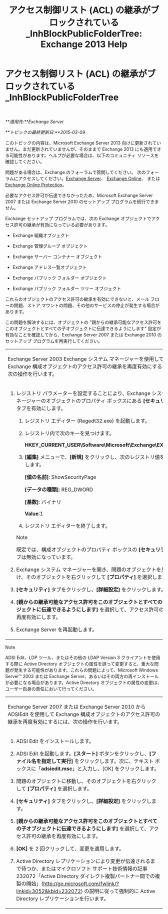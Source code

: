 ﻿---
title: 'アクセス制御リスト (ACL) の継承がブロックされている_InhBlockPublicFolderTree: Exchange 2013 Help'
TOCTitle: アクセス制御リスト (ACL) の継承がブロックされている_InhBlockPublicFolderTree
ms:assetid: e3b89c8a-d6f8-4864-8bf0-35a78ce87cc4
ms:mtpsurl: https://technet.microsoft.com/ja-jp/library/ms.exch.setupreadiness.inhblockpublicfoldertree(v=EXCHG.150)
ms:contentKeyID: 48270160
ms.date: 04/24/2018
mtps_version: v=EXCHG.150
ms.translationtype: HT
---

# アクセス制御リスト (ACL) の継承がブロックされている\_InhBlockPublicFolderTree

 

_**適用先:**Exchange Server_

_**トピックの最終更新日:**2015-03-09_

このトピックの内容は、Microsoft Exchange Server 2013 向けに更新されていません。まだ更新されていませんが、そのままで Exchange 2013 にも適用できる可能性があります。ヘルプが必要な場合は、以下のコミュニティ リソースを確認してください。

問題がある場合は、Exchange のフォーラムで質問してください。 次のフォーラムにアクセスしてください。[Exchange Server](https://go.microsoft.com/fwlink/p/?linkid=60612)、 [Exchange Online](https://go.microsoft.com/fwlink/p/?linkid=267542)、 または [Exchange Online Protection](https://go.microsoft.com/fwlink/p/?linkid=285351)。

必要なアクセス許可が伝達できなかったため、Microsoft Exchange Server 2007 または Exchange Server 2010 のセットアップ プログラムを続行できません。

Exchange セットアップ プログラムでは、次の Exchange オブジェクトでアクセス許可の継承が有効になっている必要があります。

  - Exchange 組織オブジェクト

  - Exchange 管理グループ オブジェクト

  - Exchange サーバー コンテナー オブジェクト

  - Exchange アドレス一覧オブジェクト

  - Exchange パブリック フォルダー オブジェクト

  - Exchange パブリック フォルダー ツリー オブジェクト

これらのオブジェクトのアクセス許可の継承を有効にできないと、メール フローの問題、ストア マウントの問題、その他のサービスの停止が発生する場合があります。

この問題を解決するには、オブジェクトの "親からの継承可能なアクセス許可をこのオブジェクトとすべての子オブジェクトに伝達できるようにします" 設定が有効なことを確認してから、Exchange Server 2007 または Exchange 2010 のセットアップ プログラムを再実行してください。


<table>
<colgroup>
<col style="width: 100%" />
</colgroup>
<tbody>
<tr class="odd">
<td><p>Exchange Server 2003 Exchange システム マネージャーを使用して Exchange 構成オブジェクトのアクセス許可の継承を再度有効にするには、次の操作を行います。</p></td>
</tr>
<tr class="even">
<td><ol>
<li><p>レジストリ パラメーターを設定することにより、Exchange システム マネージャーのオブジェクトのプロパティ ボックスにある <strong>[セキュリティ]</strong> タブを有効にします。</p>
<ol>
<li><p>レジストリ エディター (Regedt32.exe) を起動します。</p></li>
<li><p>レジストリ内で次のキーを見つけます。</p>
<p><strong>HKEY_CURRENT_USER\Software\Microsoft\Exchange\EXAdmin</strong></p></li>
<li><p><strong>[編集]</strong> メニューで、<strong>[新規]</strong> をクリックし、次のレジストリ値を追加します。</p>
<p><strong>[値の名前]</strong>: ShowSecurityPage</p>
<p><strong>[データの種類]</strong>: REG_DWORD</p>
<p><strong>[基数]</strong>: バイナリ</p>
<p><strong>Value</strong>:1</p></li>
<li><p>レジストリ エディターを終了します。</p></li>
</ol>

> [!NOTE]
> 既定では、構成オブジェクトのプロパティ ボックスの <STRONG>[セキュリティ]</STRONG> タブは無効になっています。


</li>
<li><p>Exchange システム マネージャーを開き、問題のオブジェクトを見つけ、そのオブジェクトを右クリックして <strong>[プロパティ]</strong> を選択します。</p></li>
<li><p><strong>[セキュリティ]</strong> タブをクリックし、<strong>[詳細設定]</strong> をクリックします。</p></li>
<li><p><strong>[親からの継承可能なアクセス許可をこのオブジェクトとすべての子オブジェクトに伝達できるようにします]</strong> を選択して、アクセス許可の継承を再度有効にします。</p></li>
<li><p>Exchange Server を再起動します。</p></li>
</ol></td>
</tr>
</tbody>
</table>



> [!NOTE]
> ADSI Edit、LDP ツール、またはその他の LDAP Version&nbsp;3 クライアントを使用する際に Active Directory オブジェクトの属性を誤って変更すると、重大な問題が発生する可能性があります。これらの問題によって、Microsoft Windows Server™ 2003 または Exchange Server、あるいはその両方の再インストールが必要になる場合があります。Active&nbsp;Directory オブジェクトの属性の変更は、ユーザー自身の責任において行ってください。




<table>
<colgroup>
<col style="width: 100%" />
</colgroup>
<tbody>
<tr class="odd">
<td><p>Exchange Server 2007 または Exchange Server 2010 から ADSIEdit を使用して Exchange 構成オブジェクトのアクセス許可の継承を再度有効にするには、次の操作を行います。</p></td>
</tr>
<tr class="even">
<td><ol>
<li><p>ADSI Edit をインストールします。</p></li>
<li><p>ADSI Edit を起動します。<strong>[スタート]</strong> ボタンをクリックし、<strong>[ファイル名を指定して実行]</strong> をクリックします。次に、テキスト ボックスに「<strong>adsiedit.msc</strong>」と入力し、[OK] をクリックします。</p></li>
<li><p>問題のオブジェクトに移動し、そのオブジェクトを右クリックして <strong>[プロパティ]</strong> を選択します。</p></li>
<li><p><strong>[セキュリティ]</strong> タブをクリックし、<strong>[詳細設定]</strong> をクリックします。</p></li>
<li><p><strong>[親からの継承可能なアクセス許可をこのオブジェクトとすべての子オブジェクトに伝達できるようにします]</strong> を選択して、アクセス許可の継承を再度有効にします。</p></li>
<li><p><strong>[OK]</strong> を 2 回クリックして、変更を適用します。</p></li>
<li><p>Active Directory レプリケーションにより変更が伝達されるまで待つか、またはマイクロソフト サポート技術情報の記事 232072「Active Directory ダイレクト複製パートナー間での複製の開始」(<a href="http://go.microsoft.com/fwlink/?linkid=3052%26kbid=232072" class="uri">http://go.microsoft.com/fwlink/?linkid=3052&amp;kbid=232072</a>) の説明に従って強制的に Active Directory レプリケーションを行います。</p></li>
</ol></td>
</tr>
</tbody>
</table>


